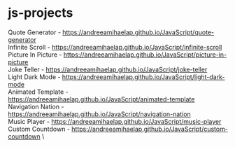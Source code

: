 # js-projects

Quote Generator - https://andreeamihaelap.github.io/JavaScript/quote-generator \
Infinite Scroll - https://andreeamihaelap.github.io/JavaScript/infinite-scroll \
Picture In Picture - https://andreeamihaelap.github.io/JavaScript/picture-in-picture \
Joke Teller - https://andreeamihaelap.github.io/JavaScript/joke-teller \
Light Dark Mode - https://andreeamihaelap.github.io/JavaScript/light-dark-mode \
Animated Template - https://andreeamihaelap.github.io/JavaScript/animated-template \
Navigation Nation - https://andreeamihaelap.github.io/JavaScript/navigation-nation \
Music Player - https://andreeamihaelap.github.io/JavaScript/music-player \
Custom Countdown - https://andreeamihaelap.github.io/JavaScript/custom-countdown \
